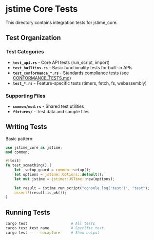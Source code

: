 # jstime Core Tests

This directory contains integration tests for jstime_core.

## Test Organization

### Test Categories

- **`test_api.rs`** - Core API tests (run_script, import)
- **`test_builtins.rs`** - Basic functionality tests for built-in APIs
- **`test_conformance_*.rs`** - Standards compliance tests (see [CONFORMANCE_TESTS.md](./CONFORMANCE_TESTS.md))
- **`test_*.rs`** - Feature-specific tests (timers, fetch, fs, webassembly)

### Supporting Files

- **`common/mod.rs`** - Shared test utilities
- **`fixtures/`** - Test data and sample files

## Writing Tests

Basic pattern:

```rust
use jstime_core as jstime;
mod common;

#[test]
fn test_something() {
    let _setup_guard = common::setup();
    let options = jstime::Options::default();
    let mut jstime = jstime::JSTime::new(options);
    
    let result = jstime.run_script("console.log('test')", "test");
    assert!(result.is_ok());
}
```

## Running Tests

```bash
cargo test                    # All tests
cargo test test_name          # Specific test
cargo test -- --nocapture     # Show output
```
